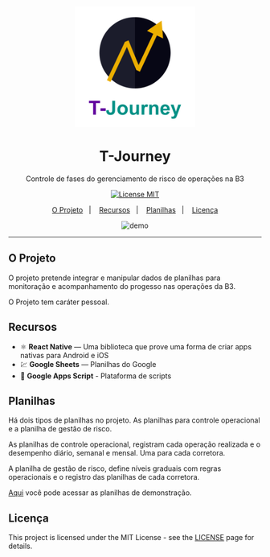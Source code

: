 <h1 align="center">
<br>
  <img src="./assets/splash.png" alt="TJourny" width="240">
<br>
<br>
T-Journey
</h1>

<p align="center">Controle de fases do gerenciamento de risco de operações na B3</p>

<p align="center">
  <a href="https://opensource.org/licenses/MIT">
    <img src="https://img.shields.io/badge/License-MIT-blue.svg" alt="License MIT">
  </a>
</p>

<p align="center">
  <a href="#o-projeto">O Projeto</a>&nbsp;&nbsp;&nbsp;|&nbsp;&nbsp;&nbsp;
  <a href="#recursos">Recursos</a>&nbsp;&nbsp;&nbsp;|&nbsp;&nbsp;&nbsp;
  <a href="#planilhas">Planilhas</a>&nbsp;&nbsp;&nbsp;|&nbsp;&nbsp;&nbsp;
  <a href="#licença">Licença</a>
</p>

[//]: # (Add your gifs/images here:)
<div align="center">
  <img src="https://i.ibb.co/R3R0JXX/demo.gif" 
    alt="demo" height="425">
</div>

<hr />

## O Projeto
O projeto pretende integrar e manipular dados de planilhas para monitoração e acompanhamento do progesso nas operações da B3.

O Projeto tem caráter pessoal.

## Recursos
[//]: # (Add the features of your project here:)

- ⚛️ **React Native** — Uma biblioteca que prove uma forma de criar apps nativas para Android e iOS
- 💹 **Google Sheets** — Planilhas do Google
- :scroll: **Google Apps Script** - Plataforma de scripts

## Planilhas
Há dois tipos de planilhas no projeto. As planilhas para controle operacional e a planilha de gestão de risco.

 As planilhas de controle operacional, registram cada operação realizada e o desempenho diário, semanal e mensal. Uma para cada corretora.

 A planilha de gestão de risco, define níveis graduais com regras operacionais e o registro das planilhas de cada corretora.

 <a href="https://drive.google.com/drive/folders/1LnNMy-1USZDl-1AQMMrAhHbOi7cBRBzj?usp=sharing">Aqui</a> você pode acessar as planilhas de demonstração.

## Licença

This project is licensed under the MIT License - see the [LICENSE](https://opensource.org/licenses/MIT) page for details.